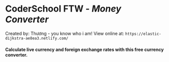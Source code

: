 # CoderSchool FTW - *Money Converter*
Created by: Thương - you know who i am! View online at: `https://elastic-dijkstra-ae8ea3.netlify.com/`
#### Calculate live currency and foreign exchange rates with this free currency converter.
